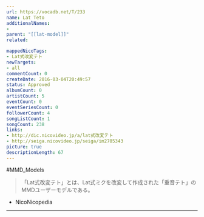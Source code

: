 ```yaml
---
url: https://vocadb.net/T/233
name: Lat Teto
additionalNames: 
- 
parent: "[[lat-model]]"
related:

mappedNicoTags:
- Lat式改変テト
newTargets:
- all
commentCount: 0
createDate: 2016-03-04T20:49:57
status: Approved
albumCount: 0
artistCount: 5
eventCount: 0
eventSeriesCount: 0
followerCount: 4
songListCount: 1
songCount: 238
links: 
- http://dic.nicovideo.jp/a/lat式改変テト
- http://seiga.nicovideo.jp/seiga/im2705343
picture: true
descriptionLength: 67
---
```


#MMD_Models

>「Lat式改変テト」とは、Lat式ミクを改変して作成された「重音テト」のMMDユーザーモデルである。
- NicoNicopedia

---

